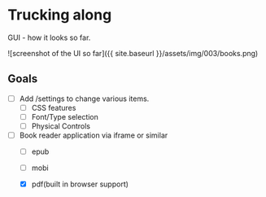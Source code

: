 # Trucking along

GUI - how it looks so far.

![screenshot of the UI so far]({{ site.baseurl }}/assets/img/003/books.png)

## Goals

- [ ] Add /settings to change various items.
  - [ ] CSS features
  - [ ] Font/Type selection
  - [ ] Physical Controls
- [ ] Book reader application via iframe or similar
  - [ ] epub
  - [ ] mobi
  - [x] pdf(built in browser support)

